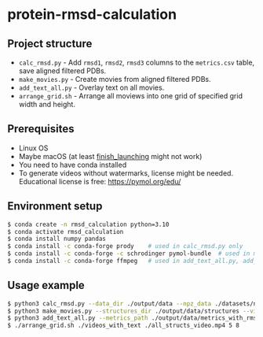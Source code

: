 # protein-rmsd-calculation

## Project structure

- `calc_rmsd.py` - Add `rmsd1`, `rmsd2`, `rmsd3` columns to the `metrics.csv` table, save aligned filtered PDBs.
- `make_movies.py` - Create movies from aligned filtered PDBs.
- `add_text_all.py` - Overlay text on all movies.
- `arrange_grid.sh` - Arrange all moviews into one grid of specified grid width and height.

## Prerequisites

- Linux OS
- Maybe macOS (at least [finish_launching](https://pymolwiki.org/index.php/Launching_From_a_Script) might not work)
- You need to have conda installed
- To generate videos without watermarks, license might be needed. Educational license is free: https://pymol.org/edu/

## Environment setup

```bash
$ conda create -n rmsd_calculation python=3.10
$ conda activate rmsd_calculation
$ conda install numpy pandas
$ conda install -c conda-forge prody    # used in calc_rmsd.py only
$ conda install -c conda-forge -c schrodinger pymol-bundle  # used in make_movies.py only
$ conda install -c conda-forge ffmpeg   # used in add_text_all.py, add_text.sh
```

## Usage example

```bash
$ python3 calc_rmsd.py --data_dir ./output/data --npz_data ./datasets/npz_data
$ python3 make_movies.py --structures_dir ./output/data/structures --videos_dir ./videos
$ python3 add_text_all.py --metrics_path ./output/data/metrics_with_rmsds.csv --videos_dir ./videos --videos_with_text_dir ./videos_with_text
$ ./arrange_grid.sh ./videos_with_text ./all_structs_video.mp4 5 8
```

